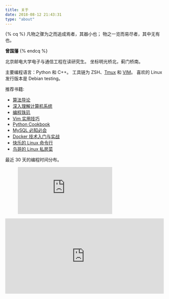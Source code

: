 ```yaml
---
title: 关于
date: 2018-08-12 21:43:31
type: "about"
---
```


{% cq %}
凡物之骤为之而追成焉者，其器小也；
物之一览而易尽者，其中无有也。

**曾国藩**
{% endcq %}

北京邮电大学电子与通信工程在读研究生。
坐标明光桥北，蓟门桥南。

主要编程语言：Python 和 C++。
工具链为 ZSH、[Tmux](/posts/20222/) 和 [VIM](https://github.com/songouyang/vimrc)。
喜欢的 Linux 发行版本是 Debian testing。

推荐书籍:

- [算法导论](https://book.douban.com/subject/20432061/)
- [深入理解计算机系统](https://book.douban.com/subject/26912767/)
- [编程珠玑](https://book.douban.com/subject/26302533/)
- [Vim 实用技巧](https://book.douban.com/subject/25869486/)
- [Python Cookbook](http://python3-cookbook.readthedocs.io/zh_CN/latest/)
- [MySQL 必知必会](https://book.douban.com/subject/3354490/)
- [Docker 技术入门与实战](https://github.com/yeasy/docker_practice)
- [快乐的 Linux 命令行](http://billie66.github.io/TLCL/)
- [鸟哥的 Linux 私房菜](https://book.douban.com/subject/4889838/)

最近 30 天的编程时间分布。
<figure><embed src="https://wakatime.com/share/@ouyangsong/3f9875b5-e500-4db7-a568-442cd832b0e8.svg"></embed></figure>

<iframe src="https://donate.ouyangsong.com" style="overflow-x:hidden;overflow-y:hidden; border:0xp none #fff; min-height:240px; width:100%;" frameborder="0" scrolling="no"></iframe>
